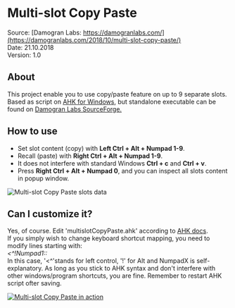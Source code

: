 # Multi-slot Copy Paste
Source: [Damogran Labs: https://damogranlabs.com/](https://damogranlabs.com/2018/10/multi-slot-copy-paste/)  
Date: 21.10.2018  
Version: 1.0  

## About
This project enable you to use copy/paste feature on up to 9 separate slots.  
Based as script on [AHK for Windows](https://autohotkey.com/), but standalone executable can be found on [Damogran Labs SourceForge.](https://sourceforge.net/projects/multi-slot-copy-paste/)

## How to use
* Set slot content (copy) with **Left Ctrl + Alt + Numpad 1-9**.
* Recall (paste) with **Right Ctrl + Alt + Numpad 1-9**. 
* It does not interfere with standard Windows **Ctrl + c** and **Ctrl + v**.
* Press **Right Ctrl + Alt + Numpad 0**, and you can inspect all slots content in popup window.
  
![Multi-slot Copy Paste slots data](https://i1.wp.com/damogranlabs.com/wp-content/uploads/2018/10/multislot_content.png)
  
## Can I customize it?
Yes, of course. Edit 'multislotCopyPaste.ahk' according to [AHK docs](https://autohotkey.com/docs/AutoHotkey.htm).  
If you simply wish to change keyboard shortcut mapping, you need to modify lines starting with:  
*<^!Numpad1::*  
In this case, '<^'stands for left control, '!' for Alt and NumpadX is self-explanatory. As long as you stick to AHK syntax and don't interfere with other windows/program shortcuts, you are fine. Remember to restart AHK script ofter saving.


[![Multi-slot Copy Paste in action](https://damogranlabs.com/wp-content/uploads/2018/10/multislotCopyPasteGitHubPreview.png)](https://youtu.be/_i9paz8CwKg)


